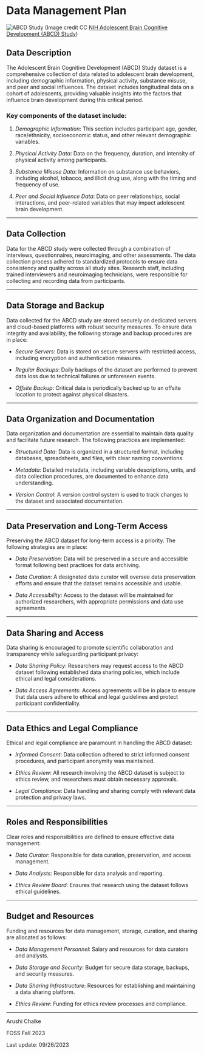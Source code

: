 # Data Management Plan

![ABCD Study](https://www.nimhd.nih.gov/images/ABCD-logo-high-res_2400x628.jpg)
(Image credit CC [NIH Adolescent Brain Cognitive Development (ABCD) Study](https://www.nimhd.nih.gov/programs/collab/abcd-study/))

## Data Description
The Adolescent Brain Cognitive Development (ABCD) Study dataset is a comprehensive collection of data related to adolescent brain development, including demographic information, physical activity, substance misuse, and peer and social influences. The dataset includes longitudinal data on a cohort of adolescents, providing valuable insights into the factors that influence brain development during this critical period.

### Key components of the dataset include:

1. _Demographic Information_: This section includes participant age, gender, race/ethnicity, socioeconomic status, and other relevant demographic variables.

1. _Physical Activity Data_: Data on the frequency, duration, and intensity of physical activity among participants.

1. _Substance Misuse Data_: Information on substance use behaviors, including alcohol, tobacco, and illicit drug use, along with the timing and frequency of use.

1. _Peer and Social Influence Data_: Data on peer relationships, social interactions, and peer-related variables that may impact adolescent brain development.

****

## Data Collection

Data for the ABCD study were collected through a combination of interviews, questionnaires, neuroimaging, and other assessments. The data collection process adhered to standardized protocols to ensure data consistency and quality across all study sites. Research staff, including trained interviewers and neuroimaging technicians, were responsible for collecting and recording data from participants.

****

## Data Storage and Backup

Data collected for the ABCD study are stored securely on dedicated servers and cloud-based platforms with robust security measures. To ensure data integrity and availability, the following storage and backup procedures are in place:

* _Secure Servers_: Data is stored on secure servers with restricted access, including encryption and authentication measures.

* _Regular Backups_: Daily backups of the dataset are performed to prevent data loss due to technical failures or unforeseen events.

* _Offsite Backup_: Critical data is periodically backed up to an offsite location to protect against physical disasters.

****

## Data Organization and Documentation

Data organization and documentation are essential to maintain data quality and facilitate future research. The following practices are implemented:

* _Structured Data_: Data is organized in a structured format, including databases, spreadsheets, and files, with clear naming conventions.

* _Metadata_: Detailed metadata, including variable descriptions, units, and data collection procedures, are documented to enhance data understanding.

* _Version Control_: A version control system is used to track changes to the dataset and associated documentation.

****

## Data Preservation and Long-Term Access

Preserving the ABCD dataset for long-term access is a priority. The following strategies are in place:

* _Data Preservation_: Data will be preserved in a secure and accessible format following best practices for data archiving.

* _Data Curation_: A designated data curator will oversee data preservation efforts and ensure that the dataset remains accessible and usable.

* _Data Accessibility_: Access to the dataset will be maintained for authorized researchers, with appropriate permissions and data use agreements.

****

## Data Sharing and Access

Data sharing is encouraged to promote scientific collaboration and transparency while safeguarding participant privacy:

* _Data Sharing Policy_: Researchers may request access to the ABCD dataset following established data sharing policies, which include ethical and legal considerations.

* _Data Access Agreements_: Access agreements will be in place to ensure that data users adhere to ethical and legal guidelines and protect participant confidentiality.

****

## Data Ethics and Legal Compliance

Ethical and legal compliance are paramount in handling the ABCD dataset:

* _Informed Consent_: Data collection adhered to strict informed consent procedures, and participant anonymity was maintained.

* _Ethics Review_: All research involving the ABCD dataset is subject to ethics review, and researchers must obtain necessary approvals.

* _Legal Compliance_: Data handling and sharing comply with relevant data protection and privacy laws.

****

## Roles and Responsibilities

Clear roles and responsibilities are defined to ensure effective data management:

* _Data Curator_: Responsible for data curation, preservation, and access management.

* _Data Analysts_: Responsible for data analysis and reporting.

* _Ethics Review Board_: Ensures that research using the dataset follows ethical guidelines.

****

## Budget and Resources

Funding and resources for data management, storage, curation, and sharing are allocated as follows:

* _Data Management Personnel_: Salary and resources for data curators and analysts.

* _Data Storage and Security_: Budget for secure data storage, backups, and security measures.

* _Data Sharing Infrastructure_: Resources for establishing and maintaining a data sharing platform.

* _Ethics Review_: Funding for ethics review processes and compliance.

****

Arushi Chalke

FOSS Fall 2023

Last update: 09/26/2023

